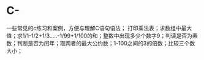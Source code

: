 # C-
一些常见的c练习和案例，方便与理解C语句语法；
打印乘法表；求数组中最大值；求1/1-1/2+1/3.....-1/99+1/100的和；整数中出现多少个数字9；判读是否为素数；判断是否为闰年；取两者的最大公约数；1-100之间的3的倍数；比较三个数大小；
